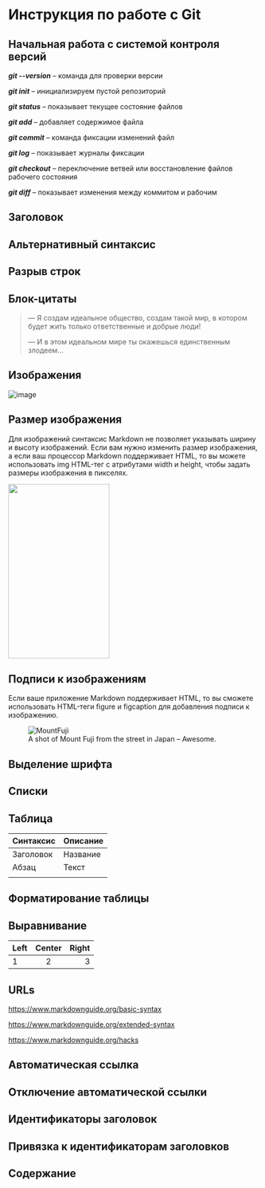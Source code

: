 # Инструкция по работе с Git

## Начальная работа с системой контроля версий

***git --version*** – команда для проверки версии

***git init*** – инициализируем пустой репозиторий

***git status*** – показывает текущее состояние файлов

***git add*** – добавляет содержимое файла

***git commit*** – команда фиксации изменений файл

***git log*** – показывает журналы фиксации

***git checkout*** – переключение ветвей или восстановление файлов рабочего состояния

***git diff*** – показывает изменения между коммитом и рабочим

## **Заголовок**

## **Альтернативный синтаксис**

## **Разрыв строк**

## **Блок-цитаты**

> — Я создам идеальное общество, создам такой мир, в котором будет жить только ответственные и добрые люди!
>
>— И в этом идеальном мире ты окажешься единственным злодеем...

## **Изображения**

![image](MountFuji.jpg)

## **Размер изображения**

Для изображений синтаксис Markdown не позволяет указывать ширину и высоту изображений. Если вам нужно изменить размер изображения, а если ваш процессор Markdown поддерживает HTML, то вы можете использовать img HTML-тег с атрибутами width и height, чтобы задать размеры изображения в пикселях.

<img src="MountFuji.jpg" width="203,55" height="350">

## **Подписи к изображениям**

Если ваше приложение Markdown поддерживает HTML, то вы сможете использовать HTML-теги figure и figcaption для добавления подписи к изображению.

<figure>
    <img src="MountFuji.jpg"
         alt="MountFuji">
    <figcaption>A shot of Mount Fuji from the street in Japan – Awesome.</figcaption>
</figure>

## **Выделение шрифта**

## **Списки**

## **Таблица**

|Синтаксис      |Описание   |
|---------------|-----------|
|Заголовок      |Название   |
|Абзац          |Текст      |
|               |           |

## **Форматирование таблицы**

## **Выравнивание**

|Left               |Center             |Right               |
|:---               | :---:             | ---:               |
|1                  | 2                 | 3                  |

## **URLs**

<https://www.markdownguide.org/basic-syntax>

<https://www.markdownguide.org/extended-syntax>

<https://www.markdownguide.org/hacks>

## **Автоматическая ссылка**

## **Отключение автоматической ссылки**

## **Идентификаторы заголовок**

## **Привязка к идентификаторам заголовков**

## **Содержание**